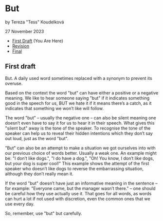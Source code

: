 # But

by Tereza "Tess" Koudelková

27 November 2023

- [First Draft](first-draft.md) (You Are Here)
- [Revision](revision.md)
- [Final](index.md)

## First draft

But. A daily used word sometimes replaced with a synonym to prevent its overuse. 

Based on the context the word "but" can have either a positive or a negative meaning. We like to hear someone saying "but" if it indicates something good in the speech for us, BUT we hate it if it means there’s a catch, as it indicates that something we won’t like will follow.

The word "but" – usually the negative one – can also be silent meaning one doesn’t even have to say it for us to hear it in their speech. What gives this "silent but" away is the tone of the speaker. To recognise the tone of the speaker can help us to reveal their hidden intentions which they don’t say out loud, just as the word "but".

"But" can also be an attempt to make a situation we got ourselves into with our previous choice of words better. Usually a weak one. An example might be: "I don’t like dogs.", "I do have a dog.",  "Oh! You know, I don’t like dogs, but your dog is super cool!" This example shows the attempt of the first speaker who doesn’t like dogs to reverse the embarrassing situation, although they don’t really mean it.

If the word "but" doesn’t have just an informative meaning in the sentence – for example: "Everyone came, but the manager wasn’t there." – one should be careful how they use actually use it. That goes for all words, as words can hurt a lot if not used with discretion, even the common ones that we use every day.

So, remember, use "but" but carefully.
